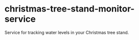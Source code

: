 # christmas-tree-stand-monitor-service
Service for tracking water levels in your Christmas tree stand.
